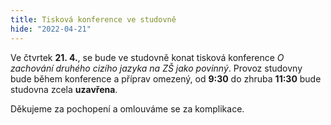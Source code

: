 ```yaml
---
title: Tisková konference ve studovně
hide: "2022-04-21"
---
```


Ve čtvrtek **21. 4.**, se bude ve studovně konat tisková konference 
*O zachování druhého cizího jazyka na ZŠ jako povinný*. Provoz studovny bude
během konference a příprav omezený, od **9:30** do zhruba **11:30**
bude studovna zcela **uzavřena**.

Děkujeme za pochopení a omlouváme se za komplikace.

